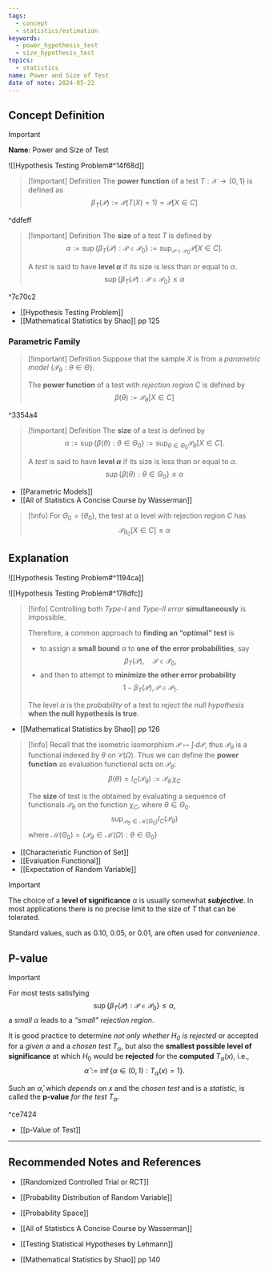 ```yaml
---
tags:
  - concept
  - statistics/estimation
keywords:
  - power_hypothesis_test
  - size_hypothesis_test
topics:
  - statistics
name: Power and Size of Test
date of note: 2024-05-22
---
```


## Concept Definition

>[!important]
>**Name**: Power and Size of Test


![[Hypothesis Testing Problem#^14f68d]]


>[!important] Definition
>The **power function** of a test $T: \mathcal{X} \to \left\{ 0 ,1 \right\}$ is defined as
>$$
>\beta_{T}(\mathcal{P}) := \mathcal{P}\left( T(X) = 1 \right) = \mathcal{P}\left[ X \in C \right]
>$$

^ddfeff

>[!important] Definition
>The **size** of a test $T$ is defined by
>$$
>\alpha := \sup\left\{ \beta_{T}(\mathcal{P}): \mathcal{P} \in \mathscr{P}_{0} \right\} := \sup_{\mathcal{P} \in \mathscr{P}_{0}} \mathcal{P}\left[ X \in C \right] .
>$$
>
>A *test* is said to have **level $\alpha$** if its size is less than or equal to $\alpha$.
>$$
>\sup\left\{ \beta_{T}(\mathcal{P}): \mathcal{P} \in \mathscr{P}_{0}  \right\} \le \alpha
>$$

^7c70c2

- [[Hypothesis Testing Problem]]
- [[Mathematical Statistics by Shao]] pp 125

### Parametric Family

>[!important] Definition
>Suppose that the sample $X$ is from a *parametric model* $\left\{ \mathcal{P}_{\theta}: \theta \in \Theta \right\}$.
>
>The **power function** of a test with *rejection region* $C$ is defined by
>$$
>\beta(\theta) := \mathcal{P}_{\theta}\left[ X \in C  \right] 
>$$

^3354a4

>[!important] Definition
>The **size** of a test is defined by
>$$
>\alpha := \sup\left\{ \beta(\theta): \theta \in \Theta_{0} \right\} := \sup_{\theta \in \Theta_{0}} \mathcal{P}_{\theta}\left[ X \in C \right] .
>$$
>
>A *test* is said to have **level $\alpha$** if its size is less than or equal to $\alpha$.
>$$
>\sup\left\{ \beta(\theta): \theta \in \Theta_{0} \right\} \le \alpha
>$$

- [[Parametric Models]]
- [[All of Statistics A Concise Course by Wasserman]]


>[!info]
>For $\Theta_{0} = \left\{ \theta_{0} \right\}$, the test at $\alpha$ level  with rejection region $C$ has
>$$
>\mathcal{P}_{\theta_{0}}\left[ X \in C \right] \le \alpha
>$$

## Explanation

![[Hypothesis Testing Problem#^1194ca]]


![[Hypothesis Testing Problem#^178dfc]]


>[!info]
>Controlling both *Type-I* and *Type-II error* **simultaneously** is impossible. 
>
>Therefore, a common approach to **finding an “optimal” test** is 
>- to assign a **small bound** $\alpha$ to **one of the error probabilities**, say $$\beta_{T}(\mathcal{P}), \quad \mathcal{P} \in \mathscr{P}_{0},$$  
>- and then to attempt to **minimize the other error probability** $$1 − \beta_{T}(\mathcal{P}), \mathcal{P} \in  \mathscr{P}_{1}.$$
>
>The level $\alpha$ is the *probability* of a test to *reject the null hypothesis* **when the null hypothesis is true**.

- [[Mathematical Statistics by Shao]] pp 126


>[!info]
>Recall that the isometric isomorphism $\mathcal{P} \mapsto \int \cdot d\mathcal{P}$, thus $\mathcal{P}_{\theta}$ is a functional indexed by $\theta$ on $\mathcal{C}(\Omega)$. Thus we can define the **power function** as evaluation functional acts on $\mathcal{P}_{\theta}$:
>$$
>\beta(\theta) = I_{C}( \mathcal{P}_{\theta})  := \mathcal{P}_{\theta}\,\chi_{C}
>$$
>
>
>The **size** of test is the obtained by evaluating a sequence of functionals $\mathcal{P}_{\theta}$ on the function $\chi_{C}$, where $\theta\in \Theta_{0}$.
>$$
>\sup_{\mathcal{P}_{\theta} \in \mathcal{M}(\Theta_{0})}I_{C}(\mathcal{P}_{\theta})
>$$
>where $\mathcal{M}(\Theta_{0}) = \left\{ \mathcal{P}_{\theta} \in \mathcal{M}(\Omega): \theta \in \Theta_{0} \right\}$

- [[Characteristic Function of Set]]
- [[Evaluation Functional]]
- [[Expectation of Random Variable]]

>[!important]
>The choice of a **level of significance** $\alpha$ is usually somewhat ***subjective***. In most applications there is no precise limit to the size of $T$ that can be tolerated. 
>
>Standard values, such as $0.10$, $0.05$, or $0.01$, are often used for *convenience*.

## P-value

>[!important]
>For most tests satisfying $$\sup\left\{ \beta_{T}(\mathcal{P}): \mathcal{P} \in \mathscr{P}_{0}  \right\} \le \alpha,$$ a *small* $\alpha$ leads to a *“small” rejection region*. 
>
>It is good practice to determine *not only whether $H_{0}$ is rejected* or accepted for a *given* $\alpha$ and a *chosen test* $T_{\alpha}$, but also the **smallest possible level of significance** at which $H_{0}$ would be **rejected** for the **computed** $T_{\alpha}(x)$, i.e.,  $$\hat{\alpha} := \inf\{\alpha \in (0, 1): T_{\alpha}(x) = 1\}.$$ 
>
>Such an $\hat{\alpha}$, which *depends* on $x$ and the *chosen test* and is a *statistic*, is called the **p-value** *for the test* $T_{\alpha}$.

^ce7424

- [[p-Value of Test]]




-----------
##  Recommended Notes and References


- [[Randomized Controlled Trial or RCT]]
- [[Probability Distribution of Random Variable]]
- [[Probability Space]]


- [[All of Statistics A Concise Course by Wasserman]]
- [[Testing Statistical Hypotheses by Lehmann]]
- [[Mathematical Statistics by Shao]] pp 140